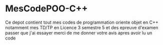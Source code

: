 # MesCodePOO-C++
Ce depot contient tout mes codes de programmation oriente objet en C++ 
notamment mes TD/TP en Licence 3 semestre 5 et des epreuve d'examen passer que j'ai essayer
merci de me donner votre avis apres avoir lu un code 
